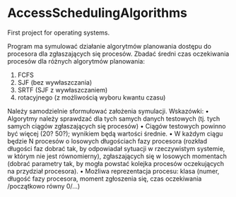 # AccessSchedulingAlgorithms
First project for operating systems.

Program ma symulować działanie algorytmów planowania dostępu do procesora dla zgłaszających się procesów. Zbadać
średni czas oczekiwania procesów dla różnych algorytmów planowania:
1. FCFS
2. SJF (bez wywłaszczania)
3. SRTF (SJF z wywłaszczaniem)
4. rotacyjnego (z możliwością wyboru kwantu czasu)

Należy samodzielnie sformułować założenia symulacji.
Wskazówki:
• Algorytmy należy sprawdzać dla tych samych danych testowych (tj. tych samych ciągów zgłaszających się procesów)
• Ciągów testowych powinno być więcej (20? 50?); wynikiem będą wartości średnie.
• W każdym ciągu będzie N procesów o losowych długościach fazy procesora (rozkład długości faz dobrać tak, by odpowiadał
sytuacji w rzeczywistym systemie, w którym nie jest równomierny), zgłaszających się w losowych momentach (dobrać
parametry tak, by mogła powstać kolejka procesów oczekujących na przydział procesora).
• Możliwa reprezentacja procesu: klasa (numer, długość fazy procesora, moment zgłoszenia się, czas oczekiwania
/początkowo równy 0/...) 
